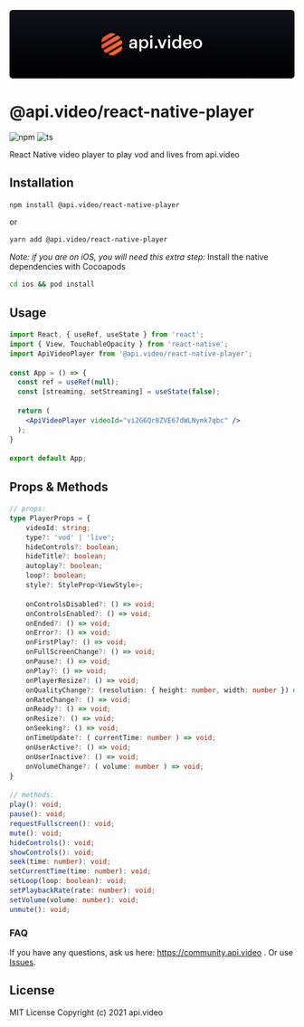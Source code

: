 ![](https://github.com/apivideo/API_OAS_file/blob/master/apivideo_banner.png)
# @api.video/react-native-player
![npm](https://img.shields.io/npm/v/@api.video/react-native-player) ![ts](https://badgen.net/badge/-/TypeScript/blue?icon=typescript&label)

React Native video player to play vod and lives from api.video 

## Installation

```sh
npm install @api.video/react-native-player
```
or
```sh
yarn add @api.video/react-native-player
```
_Note: if you are on iOS, you will need this extra step:_
Install the native dependencies with Cocoapods
```sh
cd ios && pod install
```

## Usage

```jsx
import React, { useRef, useState } from 'react';
import { View, TouchableOpacity } from 'react-native';
import ApiVideoPlayer from '@api.video/react-native-player';

const App = () => {
  const ref = useRef(null);
  const [streaming, setStreaming] = useState(false);

  return (
    <ApiVideoPlayer videoId="vi2G6Qr8ZVE67dWLNymk7qbc" />
  );
}

export default App;
```

## Props & Methods

```ts
// props:
type PlayerProps = {
    videoId: string;
    type?: 'vod' | 'live';
    hideControls?: boolean;
    hideTitle?: boolean;
    autoplay?: boolean;
    loop?: boolean;
    style?: StyleProp<ViewStyle>;

    onControlsDisabled?: () => void;
    onControlsEnabled?: () => void;
    onEnded?: () => void;
    onError?: () => void;
    onFirstPlay?: () => void;
    onFullScreenChange?: () => void;
    onPause?: () => void;
    onPlay?: () => void;
    onPlayerResize?: () => void;
    onQualityChange?: (resolution: { height: number, width: number }) => void;
    onRateChange?: () => void;
    onReady?: () => void;
    onResize?: () => void;
    onSeeking?: () => void;
    onTimeUpdate?: ( currentTime: number ) => void;	
    onUserActive?: () => void;
    onUserInactive?: () => void;
    onVolumeChange?: ( volume: number ) => void;
}

// methods:
play(): void;
pause(): void;
requestFullscreen(): void;
mute(): void;
hideControls(): void;
showControls(): void;
seek(time: number): void;
setCurrentTime(time: number): void;
setLoop(loop: boolean): void;
setPlaybackRate(rate: number): void;
setVolume(volume: number): void;
unmute(): void;
```

### FAQ
If you have any questions, ask us here:  https://community.api.video .
Or use [Issues].

## License

MIT License
Copyright (c) 2021 api.video

[//]: # (These are reference links used in the body of this note and get stripped out when the markdown processor does its job. There is no need to format nicely because it shouldn't be seen. Thanks SO - http://stackoverflow.com/questions/4823468/store-comments-in-markdown-syntax)

   [Issues]: <https://github.com/apivideo/react-native-player/issues>